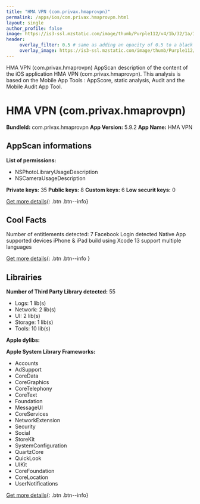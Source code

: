```yaml
---
title: "HMA VPN (com.privax.hmaprovpn)"
permalink: /apps/ios/com.privax.hmaprovpn.html
layout: single
author_profile: false
image: https://is3-ssl.mzstatic.com/image/thumb/Purple112/v4/1b/32/1a/1b321a35-e894-dab1-2583-74ccf1275e7e/AppIcon-1x_U007emarketing-0-7-0-85-220.png/512x512bb.jpg
header: 
     overlay_filter: 0.5 # same as adding an opacity of 0.5 to a black background
     overlay_image: https://is3-ssl.mzstatic.com/image/thumb/Purple112/v4/1b/32/1a/1b321a35-e894-dab1-2583-74ccf1275e7e/AppIcon-1x_U007emarketing-0-7-0-85-220.png/512x512bb.jpg
---
```

HMA VPN (com.privax.hmaprovpn) AppScan description of the content of the iOS application HMA VPN (com.privax.hmaprovpn). This analysis is based on the Mobile App Tools : AppScore, static analysis, Audit and the Mobile Audit App Tool.

# HMA VPN (com.privax.hmaprovpn)

**BundleId:** com.privax.hmaprovpn
**App Version:** 5.9.2
**App Name:** HMA VPN


## AppScan informations 

**List of permissions:** 
- NSPhotoLibraryUsageDescription
- NSCameraUsageDescription
  
  
**Private keys:** 35
**Public keys:** 8
**Custom keys:** 6
**Low securit keys:** 0
  
[Get more details](/pricing.html){: .btn .btn--info}

## Cool Facts

Number of entitlements detected: 7
Facebook Login detected
Native App
supported devices iPhone & iPad
build using Xcode 13
support multiple languages
  
[Get more details](/pricing.html){: .btn .btn--info }

## Librairies 
**Number of Third Party Library detected:** 55
- Logs: 1 lib(s)
- Network: 2 lib(s)
- UI: 2 lib(s)
- Storage: 1 lib(s)
- Tools: 10 lib(s)


**Apple dylibs:**


**Apple System Library Frameworks:**
- Accounts
- AdSupport
- CoreData
- CoreGraphics
- CoreTelephony
- CoreText
- Foundation
- MessageUI
- CoreServices
- NetworkExtension
- Security
- Social
- StoreKit
- SystemConfiguration
- QuartzCore
- QuickLook
- UIKit
- CoreFoundation
- CoreLocation
- UserNotifications


  
[Get more details](/pricing.html){: .btn .btn--info}

